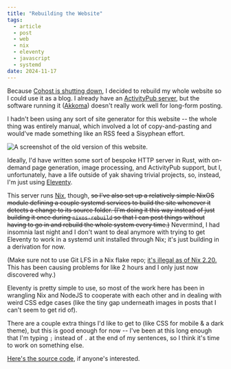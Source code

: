 ```yaml
---
title: "Rebuilding the Website"
tags:
  - article
  - post
  - web
  - nix
  - eleventy
  - javascript
  - systemd
date: 2024-11-17
---
```


Because [Cohost is shutting down](https://cohost.org/staff/post/7611443-cohost-to-shut-down), I decided to rebuild my whole website so I could use it as a blog. I already have an [ActivityPub server](https://social.ashwalker.net/Ash), but the software running it ([Akkoma](https://akkoma.dev/AkkomaGang/akkoma/)) doesn't really work well for long-form posting.

I hadn't been using any sort of site generator for this website -- the whole thing was entirely manual, which involved a lot of copy-and-pasting and would've made something like an RSS feed a Sisyphean effort.

<aside class="end"><img src="/post/ashwalker.net_old.png" alt="A screenshot of the old version of this website." title="The old version of this website." /></aside>

Ideally, I'd have written some sort of bespoke HTTP server in Rust, with on-demand page generation, image processing, and ActivityPub support, but I, unfortunately, have a life outside of yak shaving trivial projects, so, instead, I'm just using [Eleventy](https://www.11ty.dev/).

This server runs [Nix](https://nixos.org/), though, ~~so I've also set up a relatively simple NixOS module defining a couple systemd services to build the site whenever it detects a change to its source folder. (I'm doing it this way instead of just building it once during `nixos-rebuild` so that I can post things without having to go in and rebuild the whole system every time.)~~ Nevermind, I had insomnia last night and I don't want to deal anymore with trying to get Eleventy to work in a systemd unit installed through Nix; it's just building in a derivation for now.

(Make sure not to use Git LFS in a Nix flake repo; <a href="https://github.com/NixOS/nix/issues/10079" rel="external">it's illegal as of Nix 2.20.</a> This has been causing problems for like 2 hours and I only just now discovered why.)

Eleventy is pretty simple to use, so most of the work here has been in wrangling Nix and NodeJS to cooperate with each other and in dealing with weird CSS edge cases (like the tiny gap underneath images in posts that I can't seem to get rid of).

There are a couple extra things I'd like to get to (like CSS for mobile & a dark theme), but this is good enough for now -- I've been at this long enough that I'm typing `;` instead of `.` at the end of my sentences, so I think it's time to work on something else.

[Here's the source code](https://git.ashwalker.net/ashwalker.net/src/tag/v2.0.0), if anyone's interested.

